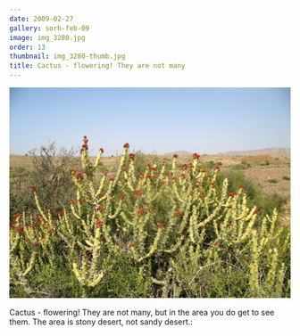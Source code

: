 ```yaml
---
date: 2009-02-27
gallery: sorh-feb-09
image: img_3280.jpg
order: 13
thumbnail: img_3280-thumb.jpg
title: Cactus - flowering! They are not many
---
```


![Cactus - flowering! They are not many](./img_3280.jpg)

Cactus - flowering! They are not many, but in the area you do get to see them. The area is stony desert, not sandy desert.: